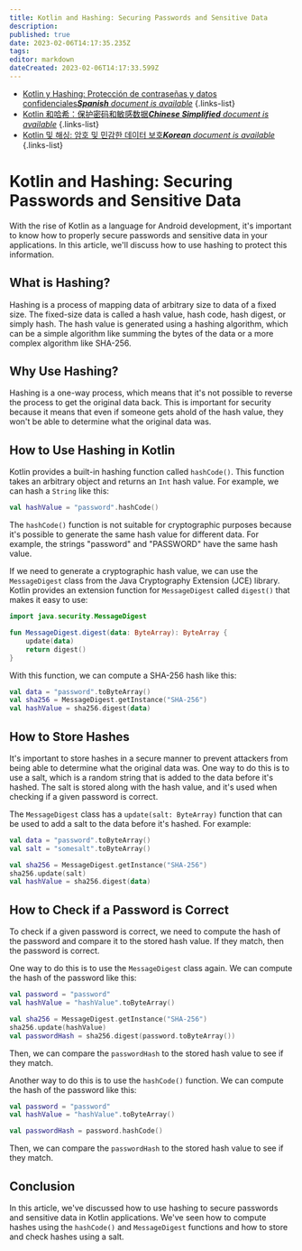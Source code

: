 ```yaml
---
title: Kotlin and Hashing: Securing Passwords and Sensitive Data
description: 
published: true
date: 2023-02-06T14:17:35.235Z
tags: 
editor: markdown
dateCreated: 2023-02-06T14:17:33.599Z
---
```


- [Kotlin y Hashing: Protección de contraseñas y datos confidenciales***Spanish** document is available*](/es/Knowledge-base/Kotlin/kotlin-and-hashing-securing-passwords-and-sensitive-data)
{.links-list}
- [Kotlin 和哈希：保护密码和敏感数据***Chinese Simplified** document is available*](/zh/Knowledge-base/Kotlin/kotlin-and-hashing-securing-passwords-and-sensitive-data)
{.links-list}
- [Kotlin 및 해싱: 암호 및 민감한 데이터 보호***Korean** document is available*](/ko/Knowledge-base/Kotlin/kotlin-and-hashing-securing-passwords-and-sensitive-data)
{.links-list}


# Kotlin and Hashing: Securing Passwords and Sensitive Data

With the rise of Kotlin as a language for Android development, it's important to know how to properly secure passwords and sensitive data in your applications. In this article, we'll discuss how to use hashing to protect this information.

## What is Hashing?

Hashing is a process of mapping data of arbitrary size to data of a fixed size. The fixed-size data is called a hash value, hash code, hash digest, or simply hash. The hash value is generated using a hashing algorithm, which can be a simple algorithm like summing the bytes of the data or a more complex algorithm like SHA-256.

## Why Use Hashing?

Hashing is a one-way process, which means that it's not possible to reverse the process to get the original data back. This is important for security because it means that even if someone gets ahold of the hash value, they won't be able to determine what the original data was.

## How to Use Hashing in Kotlin

Kotlin provides a built-in hashing function called `hashCode()`. This function takes an arbitrary object and returns an `Int` hash value. For example, we can hash a `String` like this:

```kotlin
val hashValue = "password".hashCode()
```

The `hashCode()` function is not suitable for cryptographic purposes because it's possible to generate the same hash value for different data. For example, the strings "password" and "PASSWORD" have the same hash value.

If we need to generate a cryptographic hash value, we can use the `MessageDigest` class from the Java Cryptography Extension (JCE) library. Kotlin provides an extension function for `MessageDigest` called `digest()` that makes it easy to use:

```kotlin
import java.security.MessageDigest

fun MessageDigest.digest(data: ByteArray): ByteArray {
    update(data)
    return digest()
}
```

With this function, we can compute a SHA-256 hash like this:

```kotlin
val data = "password".toByteArray()
val sha256 = MessageDigest.getInstance("SHA-256")
val hashValue = sha256.digest(data)
```

## How to Store Hashes

It's important to store hashes in a secure manner to prevent attackers from being able to determine what the original data was. One way to do this is to use a salt, which is a random string that is added to the data before it's hashed. The salt is stored along with the hash value, and it's used when checking if a given password is correct.

The `MessageDigest` class has a `update(salt: ByteArray)` function that can be used to add a salt to the data before it's hashed. For example:

```kotlin
val data = "password".toByteArray()
val salt = "somesalt".toByteArray()

val sha256 = MessageDigest.getInstance("SHA-256")
sha256.update(salt)
val hashValue = sha256.digest(data)
```

## How to Check if a Password is Correct

To check if a given password is correct, we need to compute the hash of the password and compare it to the stored hash value. If they match, then the password is correct.

One way to do this is to use the `MessageDigest` class again. We can compute the hash of the password like this:

```kotlin
val password = "password"
val hashValue = "hashValue".toByteArray()

val sha256 = MessageDigest.getInstance("SHA-256")
sha256.update(hashValue)
val passwordHash = sha256.digest(password.toByteArray())
```

Then, we can compare the `passwordHash` to the stored hash value to see if they match.

Another way to do this is to use the `hashCode()` function. We can compute the hash of the password like this:

```kotlin
val password = "password"
val hashValue = "hashValue".toByteArray()

val passwordHash = password.hashCode()
```

Then, we can compare the `passwordHash` to the stored hash value to see if they match.

## Conclusion

In this article, we've discussed how to use hashing to secure passwords and sensitive data in Kotlin applications. We've seen how to compute hashes using the `hashCode()` and `MessageDigest` functions and how to store and check hashes using a salt.